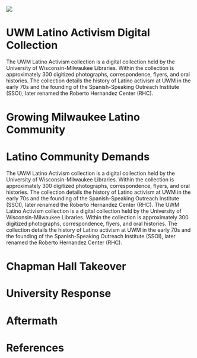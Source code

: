 

<a href="https://juncture-digital.org"><img src="https://juncture-digital.org/images/ve-button.png"></a>

<param ve-config 
       title="Latino Activism at the University of Wisconsin-Milwaukee"
       author="UWM Digital Collections and Initiatives"
       banner="https://collections.lib.uwm.edu/digital/api/singleitem/image/uwmactivism/53/default.jpg"
       layout="vertical">

<!-- Entities discussed throughout the essay are typically defined before the essay text and
     are thus available in all text.  Entity identifiers (QIDs) can be found in either
     Wikipedia or Wikidata (https://www.wikidata.org)> -->
<param ve-entity eid="Q1755318"> <!-- University of Wisconsin-Milwaukee -->


# UWM Latino Activism Digital Collection

The UWM Latino Activism collection is a digital collection held by the University of Wisconsin-Milwaukee Libraries. Within the collection is approximately 300 digitized photographs, correspondence, flyers, and oral histories. The collection details the history of Latino activism at UWM in the early 70s and the founding of the Spanish-Speaking Outreach Institute (SSOI), later renamed the Roberto Hernandez Center (RHC).

<param ve-image fit="contain"
       label="Girl with a Pearl Earring" 
       description="painting by Johannes Vermeer" 
       license="public domain" 
       url="https://collections.lib.uwm.edu/digital/api/singleitem/image/uwmactivism/636/default.jpg">

# Growing Milwaukee Latino Community 

# Latino Community Demands

The UWM Latino Activism collection is a digital collection held by the University of Wisconsin-Milwaukee Libraries. Within the collection is approximately 300 digitized photographs, correspondence, flyers, and oral histories. The collection details the history of Latino activism at UWM in the early 70s and the founding of the Spanish-Speaking Outreach Institute (SSOI), later renamed the Roberto Hernandez Center (RHC).
The UWM Latino Activism collection is a digital collection held by the University of Wisconsin-Milwaukee Libraries. Within the collection is approximately 300 digitized photographs, correspondence, flyers, and oral histories. The collection details the history of Latino activism at UWM in the early 70s and the founding of the Spanish-Speaking Outreach Institute (SSOI), later renamed the Roberto Hernandez Center (RHC).

<param ve-image fit="contain"
       label="Spanish speaking students and community members attempt to use university services" 
       description="Spanish speaking students and community members attempt to use university services" 
       license="public domain" 
       url="https://collections.lib.uwm.edu/digital/api/singleitem/image/uwmactivism/652/default.jpg">
       
<param ve-image fit="contain"
       label="Roberto Hernandez (left) and Jesus Salas (right) attempt to borrow library books" 
       description="Roberto Hernandez (left) and Jesus Salas (right) attempt to borrow library books" 
       license="public domain" 
       url="https://collections.lib.uwm.edu/digital/api/singleitem/image/uwmactivism/52/default.jpg">
       





# Chapman Hall Takeover

<param ve-video
       id="kaltura_player" src="https://cdnapisec.kaltura.com/p/2370711/sp/237071100/embedIframeJs/uiconf_id/42909951/partner_id/2370711?iframeembed=true&playerId=kaltura_player&entry_id=1_65v3fvml&flashvars[streamerType]=auto&amp;flashvars[localizationCode]=en&amp;flashvars[leadWithHTML5]=true&amp;flashvars[sideBarContainer.plugin]=true&amp;flashvars[sideBarContainer.position]=left&amp;flashvars[sideBarContainer.clickToClose]=true&amp;flashvars[chapters.plugin]=true&amp;flashvars[chapters.layout]=vertical&amp;flashvars[chapters.thumbnailRotator]=false&amp;flashvars[streamSelector.plugin]=true&amp;flashvars[EmbedPlayer.SpinnerTarget]=videoHolder&amp;flashvars[dualScreen.plugin]=true&amp;flashvars[mediaProxy.mediaPlayFrom]=0&amp;flashvars[mediaProxy.mediaPlayTo]=4073&amp;flashvars[Kaltura.addCrossoriginToIframe]=true&amp;&wid=1_ffv958ov" width="900" height="507" allowfullscreen webkitallowfullscreen mozAllowFullScreen allow="autoplay *; fullscreen *; encrypted-media *" sandbox="allow-forms allow-same-origin allow-scripts allow-top-navigation allow-pointer-lock allow-popups allow-modals allow-orientation-lock allow-popups-to-escape-sandbox allow-presentation allow-top-navigation-by-user-activation" frameborder="0" title="UWMAC116_Baez_Tony_2020.07.23.mp4">

# University Response
# Aftermath
# References
